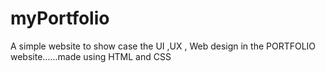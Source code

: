 # myPortfolio
A simple website to show case the UI ,UX , Web design in the PORTFOLIO website......made using HTML and CSS
